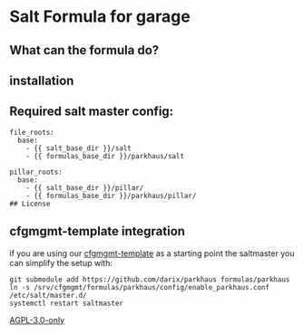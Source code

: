 # Salt Formula for garage

## What can the formula do?

## installation

## Required salt master config:

```
file_roots:
  base:
    - {{ salt_base_dir }}/salt
    - {{ formulas_base_dir }}/parkhaus/salt

pillar_roots:
  base:
    - {{ salt_base_dir }}/pillar/
    - {{ formulas_base_dir }}/parkhaus/pillar/
## License
```
## cfgmgmt-template integration

if you are using our [cfgmgmt-template](https://github.com/darix/cfgmgmt-template) as a starting point the saltmaster you can simplify the setup with:

```
git submodule add https://github.com/darix/parkhaus formulas/parkhaus
ln -s /srv/cfgmgmt/formulas/parkhaus/config/enable_parkhaus.conf /etc/salt/master.d/
systemctl restart saltmaster
```

[AGPL-3.0-only](https://spdx.org/licenses/AGPL-3.0-only.html)
